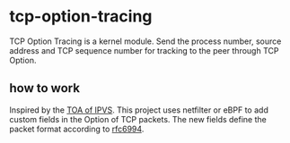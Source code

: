 # tcp-option-tracing

TCP Option Tracing is a kernel module. Send the process number, source address and TCP sequence number for tracking to the peer through TCP Option.

## how to work

Inspired by the [TOA of IPVS](https://github.com/alibaba/LVS/blob/2c7f867baada4cc00226f492c65f6e6f22cbb2d1/kernel/net/netfilter/ipvs/ip_vs_proto_tcp.c#L732). This project uses netfilter or eBPF to add custom fields in the Option of TCP packets. The new fields define the packet format according to [rfc6994](https://datatracker.ietf.org/doc/rfc6994/).
